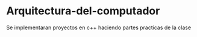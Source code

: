 # Arquitectura-del-computador
Se implementaran proyectos en c++ haciendo partes practicas de la clase
